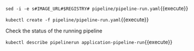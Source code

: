 

`sed -i -e s#IMAGE_URL#$REGISTRY# pipeline/pipeline-run.yaml`{{execute}}

`kubectl create -f pipeline/pipeline-run.yaml`{{execute}}

Check the status of the running pipeline

`kubectl describe pipelinerun application-pipeline-run`{{execute}}